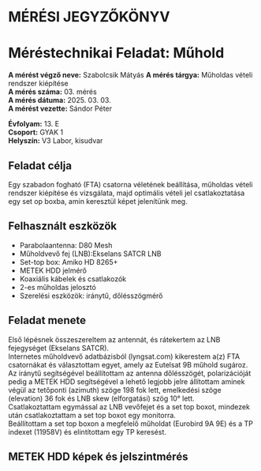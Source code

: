 
# MÉRÉSI JEGYZŐKÖNYV   
# Méréstechnikai Feladat: Műhold

**A mérést végző neve:** Szabolcsik Mátyás
**A mérés tárgya:**  Műholdas vételi rendszer kiépítése     
**A mérés száma:** 03. mérés    
**A mérés dátuma:** 2025. 03. 03.    
**A mérést vezette:** Sándor Péter    

**Évfolyam:** 13. E  
**Csoport:** GYAK 1   
**Helyszín:** V3 Labor, kisudvar    

## Feladat célja   
Egy szabadon fogható (FTA) csatorna véletének beállítása, műholdas vételi rendszer kiépítése és vizsgálata, majd optimális vételi jel csatlakoztatása egy set op boxba, amin keresztül képet jelenítünk meg.  

## Felhasznált eszközök   
- Parabolaantenna: D80 Mesh 
- Műholdvevő fej (LNB):Ekselans SATCR LNB
- Set-top box: Amiko HD 8265+
- METEK HDD jelmérő
- Koaxiális kábelek és csatlakozók
- 2-es műholdas jelosztó
- Szerelési eszközök: iránytű, dőlésszögmérő

## Feladat menete  
Első lépésnek összeszereltem az antennát, és rátekertem az LNB fejegységet (Ekselans SATCR).  
Internetes műholdvevő adatbázisból (lyngsat.com) kikerestem a(z) FTA csatornákat és választottam egyet, amely az Eutelsat 9B műhold sugároz.  
Az iránytű segítségével beállítottam az antenna dőlésszögét, polarizációját pedig a METEK HDD segítségével a lehető legjobb jelre állítottam aminek végül az tetőponti (azimuth) szöge 198 fok lett, emelkedési szöge (elevation) 36 fok és LNB skew (elforgatási) szög 10° lett.  
Csatlakoztattam egymással az LNB vevőfejet és a set top boxot, mindezek után csatlakoztattam a set top boxot egy monitorra.  
Beállítottam a set top boxon a megfelelő műholdat (Eurobird 9A 9E) és a TP indexet (11958V) és elintítottam egy TP keresést.  

## METEK HDD képek és jelszintmérés  
